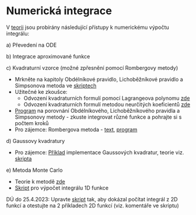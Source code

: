 # Numerická integrace
V [teorii](numint_skriptum.pdf) jsou probírány následující přístupy k numerickému výpočtu integrálu:

a) Převedení na ODE

b) Integrace aproximované funkce

c) Kvadraturní vzorce (možné zpřesnění pomocí Rombergovy metody)
* Mrkněte na kapitoly Obdélníkové pravidlo, Lichoběžníkové pravidlo a Simpsonova metoda ve [skriptech](numint_skriptum.pdf)
* Užitečné ke zkoušce: 
  * Odvození kvadraturních formulí pomocí Lagrangeova polynomu [zde](odvozeni_integrace_Lagrange.pdf)
  * Odvození kvadraturních formulí metodou neurčitých koeficientů [zde](odvozeni_integrace_neurckoef.pdf)
* [Program](nintegral.m) na porovnání Obdélníkového, Lichoběžníkového pravidla a Simpsonovy metody - zkuste integrovat různé funkce a pohrajte si s počtem kroků
* Pro zájemce: Rombergova metoda - [text](teorie_Rombergova_metoda.pdf), [program](romberg.m)

d) Gaussovy kvadratury
* Pro zájemce: [Příklad](gaussint.m) implementace Gaussových kvadratur, teorie viz. [skripta](numint_skriptum.pdf)

e) Metoda Monte Carlo
* Teorie k metodě [zde](teorie_MC.pdf)
* [Skript](MC_k_doplneni.m) pro výpočet integrálu 1D funkce

DÚ do 25.4.2023: Upravte [skript](MC_k_doplneni.m) tak, aby dokázal počítat integrál z 2D funkcí a otestujte na 2 příkladech 2D funkcí (viz. komentáře ve skriptu)
